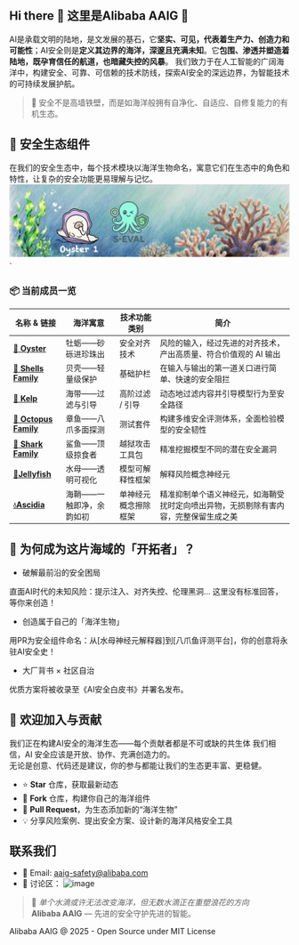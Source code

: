 ## Hi there 👋 这里是Alibaba AAIG  🌊

AI是承载文明的陆地，是文发展的基石，它**坚实、可见，代表着生产力、创造力和可能性**；AI安全则是**定义其边界的海洋，深邃且充满未知**。它**包围、渗透并塑造着陆地，既孕育信任的航道，也暗藏失控的风暴**。 
我们致力于在人工智能的广阔海洋中，构建安全、可靠、可信赖的技术防线，探索AI安全的深远边界，为智能技术的可持续发展护航。
 > 🌊 安全不是高墙铁壁，而是如海洋般拥有自净化、自适应、自修复能力的有机生态。

## 🐠 安全生态组件
在我们的安全生态中，每个技术模块以海洋生物命名，寓意它们在生态中的角色和特性，让复杂的安全功能更易理解与记忆。
![Ocean AI Ecosystem](assets/profile_0.png)`

### 📦 当前成员一览

| 名称 & 链接 | 海洋寓意 | 技术功能类别 | 简介 |
|-------------|----------|--------------|------|
| [**🦪 Oyster**](https://github.com/Alibaba-AAIG/Oyster) | 牡蛎——砂砾进珍珠出 | 安全对齐技术 | 风险的输入，经过先进的对齐技术，产出高质量、符合价值观的 AI 输出 |
| [**🐚 Shells Family**](https://github.com/Alibaba-AAIG/Shells-Family) | 贝壳——轻量级保护 | 基础护栏 | 在输入与输出的第一道关口进行简单、快速的安全阻拦 |
| [**🌿 Kelp**](https://github.com/Alibaba-AAIG/Kelp) | 海带——过滤与引导 | 高阶过滤 / 引导 | 动态地过滤内容并引导模型行为至安全路径 |
| [**🐙 Octopus Family**](https://github.com/Alibaba-AAIG/Octopus-Family) | 章鱼——八爪多面探测 | 测试套件 | 构建多维安全评测体系，全面检验模型的安全韧性 |
| [**🦈 Shark Family**](https://github.com/Alibaba-AAIG/Shark-Family) | 鲨鱼——顶级掠食者 | 越狱攻击工具包 | 精准挖掘模型不同的潜在安全漏洞 |
| [**🪼Jellyfish**](https://github.com/Alibaba-AAIG/Safe-SAIL) | 水母——透明可视化 | 模型可解释性框架 | 解释风险概念神经元 |
| [**💧Ascidia**](https://github.com/Alibaba-AAIG/SNCE)	| 海鞘——一触即净，余韵如初	|  单神经元概念擦除框架 |  精准抑制单个语义神经元，如海鞘受扰时定向喷出异物，无损剔除有害内容，完整保留生成之美 |



## 🐋 为何成为这片海域的「开拓者」？
- 破解最前沿的安全困局

直面AI时代的未知风险：提示注入、对齐失控、伦理黑洞... 这里没有标准回答，等你来创造！

- 创造属于自己的「海洋生物」

用PR为安全组件命名：从[水母神经元解释器]到[八爪鱼评测平台]，你的创意将永驻AI安全史！

- 大厂背书 × 社区自治

优质方案将被收录至《AI安全白皮书》并署名发布。

## 🤝 欢迎加入与贡献
我们正在构建AI安全的海洋生态——每个贡献者都是不可或缺的共生体
我们相信，AI 安全应该是开放、协作、充满创造力的。  
无论是创意、代码还是建议，你的参与都能让我们的生态更丰富、更稳健。
- ⭐ **Star** 仓库，获取最新动态  
- 🍴 **Fork** 仓库，构建你自己的海洋组件  
- 🔄 **Pull Request**，为生态添加新的“海洋生物”  
- 💡 分享风险案例、提出安全方案、设计新的海洋风格安全工具


## 联系我们

- 📧 Email: aaig-safety@alibaba.com
- 💬 讨论区：
  <img width="90" height="85" alt="image" src="https://github.com/user-attachments/assets/c46b2b1c-f488-417f-9cdc-c9862f429520" />


> 🌊 *单个水滴或许无法改变海洋，但无数水滴正在重塑浪花的方向*  
> **Alibaba AAIG** — 先进的安全守护先进的智能。

Alibaba AAIG @ 2025 - Open Source under MIT License  
<!--

**Here are some ideas to get you started:**

🙋‍♀️ A short introduction - what is your organization all about?
🌈 Contribution guidelines - how can the community get involved?
👩‍💻 Useful resources - where can the community find your docs? Is there anything else the community should know?
🍿 Fun facts - what does your team eat for breakfast?
🧙 Remember, you can do mighty things with the power of [Markdown](https://docs.github.com/github/writing-on-github/getting-started-with-writing-and-formatting-on-github/basic-writing-and-formatting-syntax)
-->
